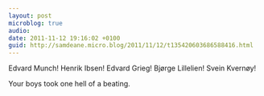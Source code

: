 ```yaml
---
layout: post
microblog: true
audio: 
date: 2011-11-12 19:16:02 +0100
guid: http://samdeane.micro.blog/2011/11/12/t135420603686588416.html
---
```

Edvard Munch! Henrik Ibsen! Edvard Grieg! Bjørge Lillelien! Svein Kvernøy!

Your boys took one hell of a beating.
